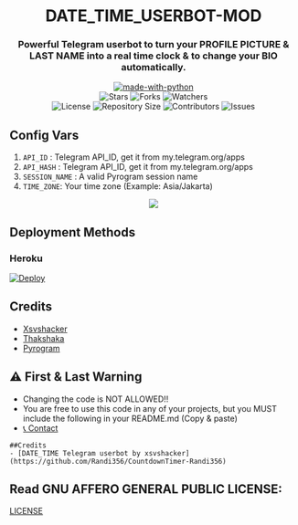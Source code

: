 <h1 align= center>DATE_TIME_USERBOT-MOD</h1>
<h3 align = center>Powerful Telegram userbot to turn your PROFILE PICTURE & LAST NAME into a real time clock & to change your BIO automatically.</h3>
<p align="center">
<a href="https://python.org"><img src="http://forthebadge.com/images/badges/made-with-python.svg" alt="made-with-python"></a>
<br>
    <img src="https://img.shields.io/github/stars/Randi356/DATE_TIME_USERBOT-mod?style=for-the-badge" alt="Stars">
    <img src="https://img.shields.io/github/forks/Randi356/DATE_TIME_USERBOT-mod?style=for-the-badge" alt="Forks">
    <img src="https://img.shields.io/github/watchers/Randi356/DATE_TIME_USERBOT-mod?style=for-the-badge" alt="Watchers"> 
<br>
    <img src="https://img.shields.io/github/license/Randi356/DATE_TIME_USERBOT-mod?style=for-the-badge" alt="License">
    <img src="https://img.shields.io/github/repo-size/Randi356/DATE_TIME_USERBOT-mod?style=for-the-badge" alt="Repository Size">
    <img src="https://img.shields.io/github/contributors/Randi356/DATE_TIME_USERBOT-mod?style=for-the-badge" alt="Contributors">
    <img src="https://img.shields.io/github/issues/Randi356/DATE_TIME_USERBOT-mod?style=for-the-badge" alt="Issues">
</p>  

## Config Vars
1. `API_ID` : Telegram API_ID, get it from my.telegram.org/apps
2. `API_HASH` : Telegram API_ID, get it from my.telegram.org/apps
3. `SESSION_NAME` : A valid Pyrogram session name
4. `TIME_ZONE`: Your time zone (Example: Asia/Jakarta)

<p align="center">
<img src="https://telegra.ph/file/577fd708b51a9c60053f7.jpg">
<p>
 
## Deployment Methods

### Heroku

[![Deploy](https://www.herokucdn.com/deploy/button.svg)](https://heroku.com/deploy?template=https://github.com/Randi356/DATE_TIME_USERBOT-mod)
    
## Credits
- [Xsvshacker](https://github.com/Randi356)
- [Thakshaka](https://t.me/thakshakar)
- [Pyrogram](https://github.com/pyrogram/pyrogram)

## ⚠️ First & Last Warning

- Changing the code is NOT ALLOWED!!    
- You are free to use this code in any of your projects, but you MUST include the following in your README.md (Copy & paste)
- [📞 Contact](https://t.me/FlashProSpeed)
```
##Credits
- [DATE_TIME Telegram userbot by xsvshacker] (https://github.com/Randi356/CountdownTimer-Randi356)
```
## Read GNU AFFERO GENERAL PUBLIC LICENSE: 
[LICENSE](https://github.com/Randi356/DATE_TIME_USERBOT-mod/blob/main/LICENSE)
